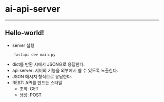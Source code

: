 # ai-api-server
---
## Hello-world!
- server 실행
```shell
    fastapi dev main.py
```
- dict를 반환 시에서 JSON으로 응답한다.
- api server: 서버의 기능을 외부에서 쓸 수 있도록 노출한다.
- JSON 메시지 형식으로 응답한다.
- REST: API를 만드는 스타일
    - 조회: GET
    - 생성: POST